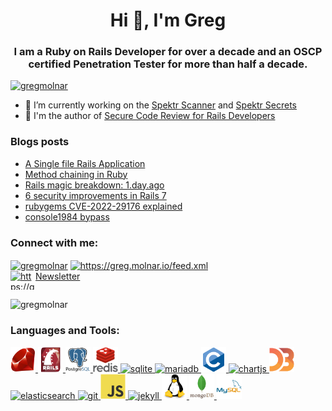 <h1 align="center">Hi 👋, I'm Greg</h1>
<h3 align="center">I am a Ruby on Rails Developer for over a decade and an OSCP certified Penetration Tester for more than half a decade.</h3>
<p align="left"> <a href="https://twitter.com/gregmolnar" target="blank"><img src="https://img.shields.io/twitter/follow/gregmolnar?logo=twitter&style=for-the-badge" alt="gregmolnar" /></a> </p>

- 🔭 I’m currently working on the [Spektr Scanner](https://spektrhq.com) and [Spektr Secrets](https://secrets.spektrhq.com)
- 📗 I'm the author of [Secure Code Review for Rails Developers](https://greg.molnar.io/books/secure-code-review-for-rails-developers/)

### Blogs posts

- [A Single file Rails Application](https://greg.molnar.io/blog/a-single-file-rails-application)
- [Method chaining in Ruby](https://greg.molnar.io/blog/method-chaining-in-ruby)
- [Rails magic breakdown: 1.day.ago](https://greg.molnar.io/blog/rails-magic-breakdown-1-day-ago/)
- [6 security improvements in Rails 7](https://greg.molnar.io/blog/6-security-improvements-in-rails-7/)
- [rubygems CVE-2022-29176 explained](https://greg.molnar.io/blog/rubygems-cve-2022-29176/)
- [console1984 bypass](https://greg.molnar.io/blog/console1984-bypass/)


<h3 align="left">Connect with me:</h3>
<p align="left">
  <a href="https://twitter.com/gregmolnar" target="blank"><img align="center" src="https://raw.githubusercontent.com/rahuldkjain/github-profile-readme-generator/master/src/images/icons/Social/twitter.svg" alt="gregmolnar" height="30" width="40" /></a>
  <a href="https://greg.molnar.io/feed.xml" target="blank"><img align="center" src="https://raw.githubusercontent.com/rahuldkjain/github-profile-readme-generator/master/src/images/icons/Social/rss.svg" alt="https://greg.molnar.io/feed.xml" height="30" width="40" /></a>
  <a href="https://pombomailer.com/n/railstricks" style="display: flex; ">
    <img align="center" src="https://cdn.jsdelivr.net/npm/heroicons@0.4.0/outline/newspaper.svg" alt="https://greg.molnar.io/feed.xml" height="30" width="40" />
    Newsletter
  </a>
</p>

<p>
  <img align="center" src="https://github-readme-stats.vercel.app/api?username=gregmolnar&show_icons=true&locale=en" alt="gregmolnar" />
</p>
<div>
<h3 align="left">Languages and Tools:</h3>
<p align="left"> 
<a href="https://www.ruby-lang.org/en/" target="_blank" rel="noreferrer"> <img src="https://raw.githubusercontent.com/devicons/devicon/master/icons/ruby/ruby-original.svg" alt="ruby" width="40" height="40"/> </a>
<a href="https://rubyonrails.org" target="_blank" rel="noreferrer"> <img src="https://raw.githubusercontent.com/devicons/devicon/master/icons/rails/rails-original-wordmark.svg" alt="rails" width="40" height="40"/> </a>
<a href="https://www.postgresql.org" target="_blank" rel="noreferrer"> <img src="https://raw.githubusercontent.com/devicons/devicon/master/icons/postgresql/postgresql-original-wordmark.svg" alt="postgresql" width="40" height="40"/> </a>
<a href="https://redis.io" target="_blank" rel="noreferrer"> <img src="https://raw.githubusercontent.com/devicons/devicon/master/icons/redis/redis-original-wordmark.svg" alt="redis" width="40" height="40"/> </a>
<a href="https://www.sqlite.org/" target="_blank" rel="noreferrer"> <img src="https://www.vectorlogo.zone/logos/sqlite/sqlite-icon.svg" alt="sqlite" width="40" height="40"/> </a>
<a href="https://mariadb.org/" target="_blank" rel="noreferrer"> <img src="https://www.vectorlogo.zone/logos/mariadb/mariadb-icon.svg" alt="mariadb" width="40" height="40"/> </a>
<a href="https://www.cprogramming.com/" target="_blank" rel="noreferrer"> <img src="https://raw.githubusercontent.com/devicons/devicon/master/icons/c/c-original.svg" alt="c" width="40" height="40"/> </a>
<a href="https://www.chartjs.org" target="_blank" rel="noreferrer"> <img src="https://www.chartjs.org/media/logo-title.svg" alt="chartjs" width="40" height="40"/> </a>
<a href="https://d3js.org/" target="_blank" rel="noreferrer"> <img src="https://raw.githubusercontent.com/devicons/devicon/master/icons/d3js/d3js-original.svg" alt="d3js" width="40" height="40"/> </a>
<a href="https://www.elastic.co" target="_blank" rel="noreferrer"> <img src="https://www.vectorlogo.zone/logos/elastic/elastic-icon.svg" alt="elasticsearch" width="40" height="40"/> </a>
<a href="https://git-scm.com/" target="_blank" rel="noreferrer"> <img src="https://www.vectorlogo.zone/logos/git-scm/git-scm-icon.svg" alt="git" width="40" height="40"/> </a>
<a href="https://developer.mozilla.org/en-US/docs/Web/JavaScript" target="_blank" rel="noreferrer"> <img src="https://raw.githubusercontent.com/devicons/devicon/master/icons/javascript/javascript-original.svg" alt="javascript" width="40" height="40"/> </a>
<a href="https://jekyllrb.com/" target="_blank" rel="noreferrer"> <img src="https://www.vectorlogo.zone/logos/jekyllrb/jekyllrb-icon.svg" alt="jekyll" width="40" height="40"/> </a>
<a href="https://www.linux.org/" target="_blank" rel="noreferrer"> <img src="https://raw.githubusercontent.com/devicons/devicon/master/icons/linux/linux-original.svg" alt="linux" width="40" height="40"/> </a>
<a href="https://www.mongodb.com/" target="_blank" rel="noreferrer"> <img src="https://raw.githubusercontent.com/devicons/devicon/master/icons/mongodb/mongodb-original-wordmark.svg" alt="mongodb" width="40" height="40"/> </a>
<a href="https://www.mysql.com/" target="_blank" rel="noreferrer"> <img src="https://raw.githubusercontent.com/devicons/devicon/master/icons/mysql/mysql-original-wordmark.svg" alt="mysql" width="40" height="40"/> </a> 
</p>
</div>
